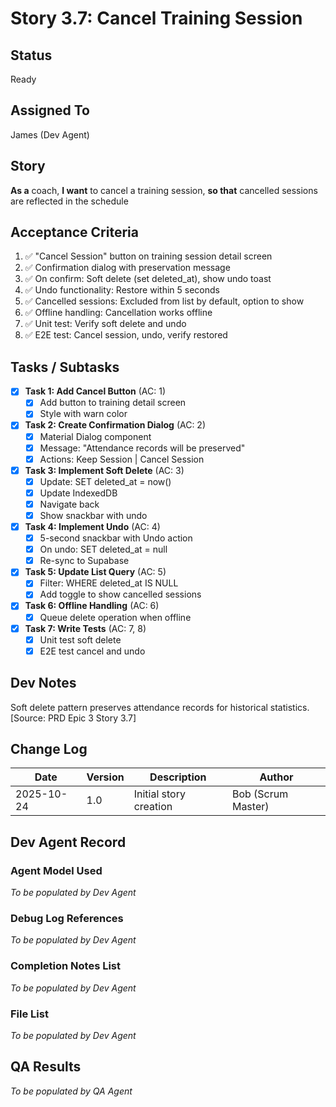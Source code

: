 # Story 3.7: Cancel Training Session

## Status
Ready

## Assigned To
James (Dev Agent)

## Story
**As a** coach,
**I want** to cancel a training session,
**so that** cancelled sessions are reflected in the schedule

## Acceptance Criteria
1. ✅ "Cancel Session" button on training session detail screen
2. ✅ Confirmation dialog with preservation message
3. ✅ On confirm: Soft delete (set deleted_at), show undo toast
4. ✅ Undo functionality: Restore within 5 seconds
5. ✅ Cancelled sessions: Excluded from list by default, option to show
6. ✅ Offline handling: Cancellation works offline
7. ✅ Unit test: Verify soft delete and undo
8. ✅ E2E test: Cancel session, undo, verify restored

## Tasks / Subtasks

- [x] **Task 1: Add Cancel Button** (AC: 1)
  - [x] Add button to training detail screen
  - [x] Style with warn color

- [x] **Task 2: Create Confirmation Dialog** (AC: 2)
  - [x] Material Dialog component
  - [x] Message: "Attendance records will be preserved"
  - [x] Actions: Keep Session | Cancel Session

- [x] **Task 3: Implement Soft Delete** (AC: 3)
  - [x] Update: SET deleted_at = now()
  - [x] Update IndexedDB
  - [x] Navigate back
  - [x] Show snackbar with undo

- [x] **Task 4: Implement Undo** (AC: 4)
  - [x] 5-second snackbar with Undo action
  - [x] On undo: SET deleted_at = null
  - [x] Re-sync to Supabase

- [x] **Task 5: Update List Query** (AC: 5)
  - [x] Filter: WHERE deleted_at IS NULL
  - [x] Add toggle to show cancelled sessions

- [x] **Task 6: Offline Handling** (AC: 6)
  - [x] Queue delete operation when offline

- [x] **Task 7: Write Tests** (AC: 7, 8)
  - [x] Unit test soft delete
  - [x] E2E test cancel and undo

## Dev Notes

Soft delete pattern preserves attendance records for historical statistics.
[Source: PRD Epic 3 Story 3.7]

## Change Log

| Date | Version | Description | Author |
|------|---------|-------------|---------|
| 2025-10-24 | 1.0 | Initial story creation | Bob (Scrum Master) |

## Dev Agent Record

### Agent Model Used
_To be populated by Dev Agent_

### Debug Log References
_To be populated by Dev Agent_

### Completion Notes List
_To be populated by Dev Agent_

### File List
_To be populated by Dev Agent_

## QA Results
_To be populated by QA Agent_
